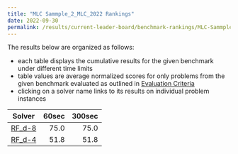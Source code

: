 ```yaml
---
title: "MLC Sammple_2_MLC_2022 Rankings"
date: 2022-09-30
permalink: /results/current-leader-board/benchmark-rankings/MLC-Sammple_2_MLC_2022-rankings
---
```




The results below are organized as follows:
- each table displays the cumulative results for the given benchmark under different time limits
- table values are average normalized scores for only problems from the given benchmark evaluated as outlined in [Evaluation Criteria](https://uaicompetition.github.io/uci-2022/results/evaluation-criteria/)
- clicking on a solver name links to its results on individual problem instances


|                   Solver                    | 60sec | 300sec |
| ------------------------------------------- | ----: | -----: |
| [RF_d-8](../solver-scores/RF_d-8-scores.md) |  75.0 |   75.0 |
| [RF_d-4](../solver-scores/RF_d-4-scores.md) |  51.8 |   51.8 |

